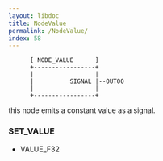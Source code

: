 ```yaml
---
layout: libdoc
title: NodeValue
permalink: /NodeValue/
index: 58
---
```


          [ NODE_VALUE      ]       
          +-----------------+       
          |                 |       
          |          SIGNAL |--OUT00
          |                 |       
          +-----------------+       

this node emits a constant value as a signal.

### SET_VALUE

- VALUE_F32


